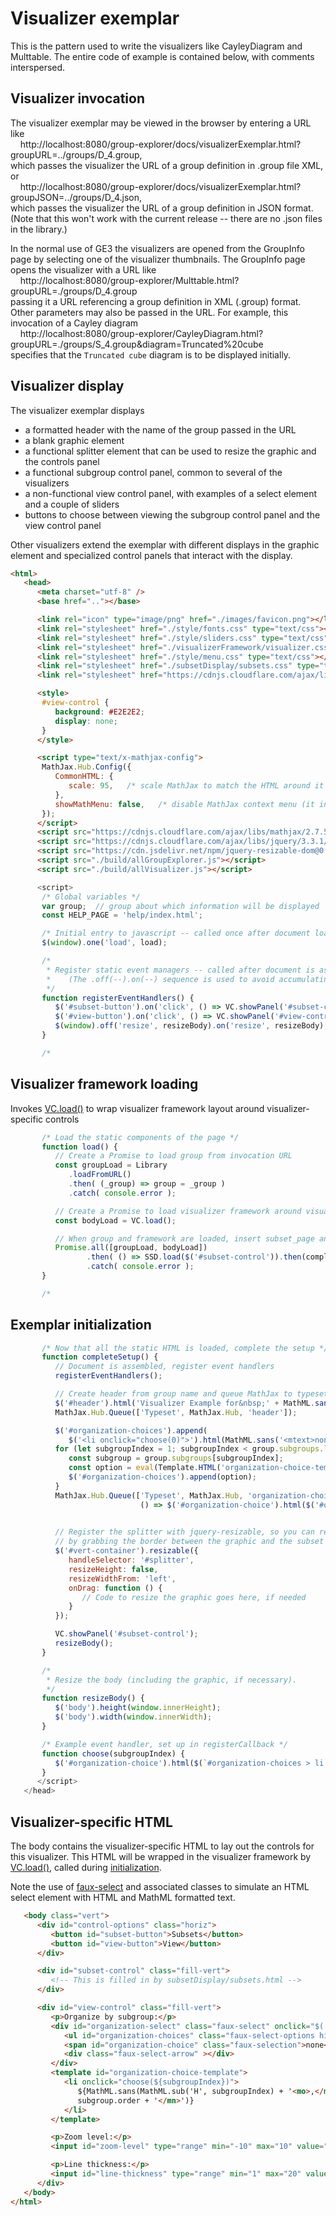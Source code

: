 
# Visualizer exemplar

This is the pattern used to write the visualizers like CayleyDiagram and Multtable. The entire code of example is contained below, with comments
interspersed.

## Visualizer invocation

The visualizer exemplar may be viewed in the browser by entering a URL like
  <br>&nbsp;&nbsp;&nbsp;&nbsp;http://localhost:8080/group-explorer/docs/visualizerExemplar.html?groupURL=../groups/D_4.group,
<br>which passes the visualizer the URL of a group definition in .group file XML, or
  <br>&nbsp;&nbsp;&nbsp;&nbsp;http://localhost:8080/group-explorer/docs/visualizerExemplar.html?groupJSON=../groups/D_4.json,
<br>which passes the visualizer the URL of a group definition in JSON format. (Note that this won't work with the current release -- there are no .json files in the library.)

In the normal use of GE3 the visualizers are opened from the GroupInfo page by selecting one of the visualizer thumbnails. The GroupInfo
page opens the visualizer with a URL like
  <br>&nbsp;&nbsp;&nbsp;&nbsp;http://localhost:8080/group-explorer/Multtable.html?groupURL=./groups/D_4.group
<br>passing it a URL referencing a group definition in XML (.group) format. Other parameters may also be passed in the URL.
For example, this invocation of a Cayley diagram
  <br>&nbsp;&nbsp;&nbsp;&nbsp;http://localhost:8080/group-explorer/CayleyDiagram.html?groupURL=./groups/S_4.group&diagram=Truncated%20cube
<br>specifies that the `Truncated cube` diagram is to be displayed initially.

## Visualizer display

The visualizer exemplar displays
- a formatted header with the name of the group passed in the URL
- a blank graphic element
- a functional splitter element that can be used to resize the graphic and the controls panel
- a functional subgroup control panel, common to several of the visualizers
- a non-functional view control panel, with examples of a select element and a couple of sliders
- buttons to choose between viewing the subgroup control panel and the view control panel

Other visualizers extend the exemplar with different displays in the graphic element and specialized control panels that interact with the display.

```html
<html>
   <head>
      <meta charset="utf-8" />
      <base href=".."></base>

      <link rel="icon" type="image/png" href="./images/favicon.png"></link>
      <link rel="stylesheet" href="./style/fonts.css" type="text/css"></link>
      <link rel="stylesheet" href="./style/sliders.css" type="text/css"></link>
      <link rel="stylesheet" href="./visualizerFramework/visualizer.css" type="text/css"></link>
      <link rel="stylesheet" href="./style/menu.css" type="text/css"></link>
      <link rel="stylesheet" href="./subsetDisplay/subsets.css" type="text/css"></link>
      <link rel="stylesheet" href="https://cdnjs.cloudflare.com/ajax/libs/font-awesome/4.3.0/css/font-awesome.min.css">

      <style>
       #view-control {
          background: #E2E2E2;
          display: none;
       }
      </style>

      <script type="text/x-mathjax-config">
       MathJax.Hub.Config({
          CommonHTML: {
             scale: 95,   /* scale MathJax to match the HTML around it */
          },
          showMathMenu: false,   /* disable MathJax context menu (it interferes with subsetDisplay context menu) */
       });
      </script>
      <script src="https://cdnjs.cloudflare.com/ajax/libs/mathjax/2.7.5/MathJax.js?config=MML_CHTML"></script>
      <script src="https://cdnjs.cloudflare.com/ajax/libs/jquery/3.3.1/jquery.js"></script>
      <script src="https://cdn.jsdelivr.net/npm/jquery-resizable-dom@0.32.0/dist/jquery-resizable.js"></script>
      <script src="./build/allGroupExplorer.js"></script>
      <script src="./build/allVisualizer.js"></script>
```
```javascript
      <script>
       /* Global variables */
       var group;  // group about which information will be displayed
       const HELP_PAGE = 'help/index.html';

       /* Initial entry to javascript -- called once after document load */
       $(window).one('load', load);

       /*
        * Register static event managers -- called after document is assembled
        *    (The .off(--).on(--) sequence is used to avoid accumulating event handlers after a reset.)
        */
       function registerEventHandlers() {
          $('#subset-button').on('click', () => VC.showPanel('#subset-control') );
          $('#view-button').on('click', () => VC.showPanel('#view-control') );
          $(window).off('resize', resizeBody).on('resize', resizeBody);
       }

       /*
```
## Visualizer framework loading

Invokes [VC.load()](visualizerFramework_js.md#vc-load-) to wrap visualizer framework layout around visualizer-specific controls
```javascript
       /* Load the static components of the page */
       function load() {
          // Create a Promise to load group from invocation URL
          const groupLoad = Library
             .loadFromURL()
             .then( (_group) => group = _group )
             .catch( console.error );

          // Create a Promise to load visualizer framework around visualizer-specific code in this file
          const bodyLoad = VC.load();

          // When group and framework are loaded, insert subset_page and complete rest of the setup
          Promise.all([groupLoad, bodyLoad])
                 .then( () => SSD.load($('#subset-control')).then(completeSetup) )
                 .catch( console.error );
       }

       /*
```
## Exemplar initialization
```javascript
       /* Now that all the static HTML is loaded, complete the setup */
       function completeSetup() {
          // Document is assembled, register event handlers
          registerEventHandlers();

          // Create header from group name and queue MathJax to typeset it
          $('#header').html('Visualizer Example for&nbsp;' + MathML.sans(group.name));
          MathJax.Hub.Queue(['Typeset', MathJax.Hub, 'header']);

          $('#organization-choices').append(
             $('<li onclick="choose(0)">').html(MathML.sans('<mtext>none</mtext>')));
          for (let subgroupIndex = 1; subgroupIndex < group.subgroups.length-1; subgroupIndex++) {
             const subgroup = group.subgroups[subgroupIndex];
             const option = eval(Template.HTML('organization-choice-template'));
             $('#organization-choices').append(option);
          }
          MathJax.Hub.Queue(['Typeset', MathJax.Hub, 'organization-choices',
                             () => $('#organization-choice').html($('#organization-choices > li:first-of-type').html())]);

             
          // Register the splitter with jquery-resizable, so you can resize the graphic horizontally
          // by grabbing the border between the graphic and the subset control and dragging it
          $('#vert-container').resizable({
             handleSelector: '#splitter',
             resizeHeight: false,
             resizeWidthFrom: 'left',
             onDrag: function () {
                // Code to resize the graphic goes here, if needed
             }
          });

          VC.showPanel('#subset-control');
          resizeBody();
       }

       /*
        * Resize the body (including the graphic, if necessary).
        */
       function resizeBody() {
          $('body').height(window.innerHeight);
          $('body').width(window.innerWidth);
       }

       /* Example event handler, set up in registerCallback */
       function choose(subgroupIndex) {
          $('#organization-choice').html($(`#organization-choices > li:nth-of-type(${subgroupIndex+1})`).html());
       }
      </script>
   </head>
```
## Visualizer-specific HTML

The body contains the visualizer-specific HTML to lay out the controls for this visualizer.  This HTML will be wrapped in the visualizer framework by [VC.load()](./visualizerFramework_js.md#vc-load-), called during [initialization](#visualizer-framework-loading).

Note the use of [faux-select](visualizerFramework_css.md#faux-select) and associated classes to simulate an HTML select element with HTML and MathML formatted text.
```html
   <body class="vert">
      <div id="control-options" class="horiz">
         <button id="subset-button">Subsets</button>
         <button id="view-button">View</button>
      </div>

      <div id="subset-control" class="fill-vert">
         <!-- This is filled in by subsetDisplay/subsets.html -->
      </div>

      <div id="view-control" class="fill-vert">
         <p>Organize by subgroup:</p>
         <div id="organization-select" class="faux-select" onclick="$('#organization-choices').toggle()">
            <ul id="organization-choices" class="faux-select-options hidden"></ul>
            <span id="organization-choice" class="faux-selection">none</span>
            <div class="faux-select-arrow" ></div>
         </div>
         <template id="organization-choice-template">
            <li onclick="choose(${subgroupIndex})">
               ${MathML.sans(MathML.sub('H', subgroupIndex) + '<mo>,</mo><mtext>a subgroup of order&nbsp;</mtext><mn>' +
               subgroup.order + '</mn>')}
            </li>
         </template>

         <p>Zoom level:</p>
         <input id="zoom-level" type="range" min="-10" max="10" value="0">

         <p>Line thickness:</p>
         <input id="line-thickness" type="range" min="1" max="20" value="10">
      </div>
   </body>
</html>
```
